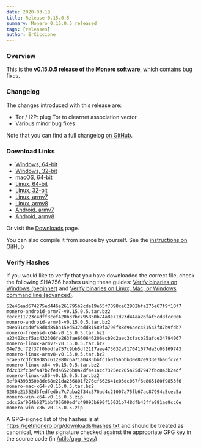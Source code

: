 ```yaml
---
date: 2020-03-19
title: Release 0.15.0.5
summary: Monero 0.15.0.5 released
tags: [releases]
author: ErCiccione
---
```


### Overview
This is the **v0.15.0.5 release of the Monero software**, which contains bug fixes.

### Changelog

The changes introduced with this release are:

- Tor / I2P: plug Tor to clearnet association vector
- Various minor bug fixes

Note that you can find a full changelog [on GitHub](https://github.com/monero-project/monero/compare/v0.15.0.1...v0.15.0.5).

### Download Links

- [Windows, 64-bit](https://downloads.getmonero.org/cli/monero-win-x64-v0.15.0.5.zip)
- [Windows, 32-bit](https://downloads.getmonero.org/cli/monero-win-x86-v0.15.0.5.zip)
- [macOS, 64-bit](https://downloads.getmonero.org/cli/monero-mac-x64-v0.15.0.5.tar.bz2)
- [Linux, 64-bit](https://downloads.getmonero.org/cli/monero-linux-x64-v0.15.0.5.tar.bz2)
- [Linux, 32-bit](https://downloads.getmonero.org/cli/monero-linux-x86-v0.15.0.5.tar.bz2)
- [Linux, armv7](https://downloads.getmonero.org/cli/monero-linux-armv7-v0.15.0.5.tar.bz2)
- [Linux, armv8](https://downloads.getmonero.org/cli/monero-linux-armv8-v0.15.0.5.tar.bz2)
- [Android, armv7](https://downloads.getmonero.org/cli/monero-android-armv7-v0.15.0.5.tar.bz2)
- [Android, armv8](https://downloads.getmonero.org/cli/monero-android-armv8-v0.15.0.5.tar.bz2)

Or visit the [Downloads]({{site.baseurl}}/downloads/#cli) page.

You can also compile it from source by yourself. See the [instructions on GitHub](https://github.com/monero-project/monero#compiling-monero-from-source)

### Verify Hashes

If you would like to verify that you have downloaded the correct file, check the following SHA256 hashes using these guides: [Verify binaries on Windows (beginner)]({{site.baseurl}}/resources/user-guides/verification-windows-beginner.html) and [Verify binaries on Linux, Mac, or Windows command line (advanced)]({{site.baseurl}}/resources/user-guides/verification-allos-advanced.html).

```
52e46ead674275ed446e261795b2cde19e65f7098ce62902bfa275e67f9f10f7  monero-android-armv7-v0.15.0.5.tar.bz2
ceccc11723c4dff3cef420b37bc795850b74a8e71d23d44aa26faf5cd8fcc0e6  monero-android-armv8-v0.15.0.5.tar.bz2
b0ea91c4d0f68d8d85ba15ed537bdd81589fa796f88d96aec451543f87b9fdb7  monero-freebsd-x64-v0.15.0.5.tar.bz2
a23402ccf5ac432306fe263fae660646206ecb9d2aec3cfacb25afce34794067  monero-linux-armv7-v0.15.0.5.tar.bz2
04e73cf72f37f0bbdfa757c9bb5df2117aee473632a917041077da3c05169743  monero-linux-armv8-v0.15.0.5.tar.bz2
6cae57cdfc89d85c612980c6a71a0483bbfc1b0f56bbb30e87e933e7ba6fc7e7  monero-linux-x64-v0.15.0.5.tar.bz2
fd2c32fc3efa47b2feda6526b0a2df4e1acc7325ec205a25d7947fbc843b24df  monero-linux-x86-v0.15.0.5.tar.bz2
8ef04398350b8de68e21da236801f276cf662641e03dc067f6e865180f9853f6  monero-mac-x64-v0.15.0.5.tar.bz2
0286e21552d3fedfedbc7c7aba2f34c370ad4c21007a75fb67ac87994c5cec5a  monero-win-x64-v0.15.0.5.zip
bdcc5af964b6271bbf05609edfc49093b690f15031b748dfb43ffe991ae9cc6e  monero-win-x86-v0.15.0.5.zip
```

A GPG-signed list of the hashes is at https://getmonero.org/downloads/hashes.txt and should be treated as canonical, with the signature checked against the appropriate GPG key in the source code (in [/utils/gpg_keys](https://github.com/monero-project/monero/tree/master/utils/gpg_keys))
